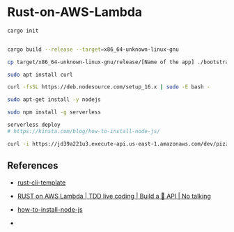 # Rust-on-AWS-Lambda

```bash
cargo init


cargo build --release --target=x86_64-unknown-linux-gnu

cp target/x86_64-unknown-linux-gnu/release/[Name of the app] ./bootstrap

```


```bash
sudo apt install curl

curl -fsSL https://deb.nodesource.com/setup_16.x | sudo -E bash -

sudo apt-get install -y nodejs

sudo npm install -g serverless

serverless deploy
# https://kinsta.com/blog/how-to-install-node-js/

curl -i https://jd39a221u3.execute-api.us-east-1.amazonaws.com/dev/pizza/deluxe/price
```

## References

* [rust-cli-template](https://github.com/kbknapp/rust-cli-template)
* [RUST on AWS Lambda | TDD live coding | Build a 🍕 API | No talking](https://www.youtube.com/watch?v=Idys2BAmqIU)

 * [how-to-install-node-js](https://kinsta.com/blog/how-to-install-node-js/)

 * [](https://www.serverless.com/framework/docs/providers/aws/guide/credentials)